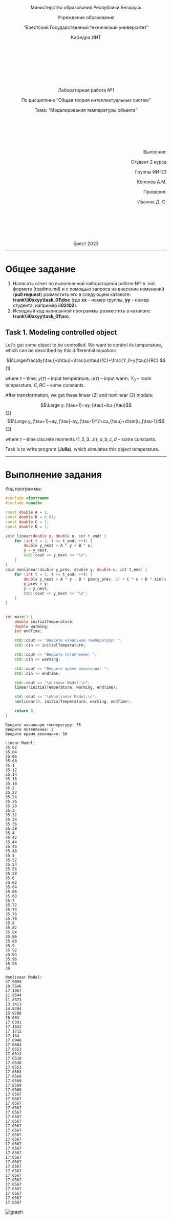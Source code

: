 <p align="center"> Министерство образования Республики Беларусь</p>
<p align="center">Учреждение образования</p>
<p align="center">“Брестский Государственный технический университет”</p>
<p align="center">Кафедра ИИТ</p>
<br><br><br><br><br><br><br>
<p align="center">Лабораторная работа №1</p>
<p align="center">По дисциплине “Общая теория интеллектуальных систем”</p>
<p align="center">Тема: “Моделирования температуры объекта”</p>
<br><br><br><br><br>
<p align="right">Выполнил:</p>
<p align="right">Студент 2 курса</p>
<p align="right">Группы ИИ-23</p>
<p align="right">Кононов А.М.</p>
<p align="right">Проверил:</p>
<p align="right">Иванюк Д. С.</p>
<br><br><br><br><br>
<p align="center">Брест 2023</p>

<hr>

# Общее задание #
1. Написать отчет по выполненной лабораторной работе №1 в .md формате (readme.md) и с помощью запроса на внесение изменений (**pull request**) разместить его в следующем каталоге: **trunk\ii0xxyy\task_01\doc** (где **xx** - номер группы, **yy** - номер студента, например **ii02102**).
2. Исходный код написанной программы разместить в каталоге: **trunk\ii0xxyy\task_01\src**.
## Task 1. Modeling controlled object ##
Let's get some object to be controlled. We want to control its temperature, which can be described by this differential equation:

$$\Large\frac{dy(\tau)}{d\tau}=\frac{u(\tau)}{C}+\frac{Y_0-y(\tau)}{RC} $$ (1)

where $\tau$ – time; $y(\tau)$ – input temperature; $u(\tau)$ – input warm; $Y_0$ – room temperature; $C,RC$ – some constants.

After transformation, we get these linear (2) and nonlinear (3) models:

$$\Large y_{\tau+1}=ay_{\tau}+bu_{\tau}$$ (2)
$$\Large y_{\tau+1}=ay_{\tau}-by_{\tau-1}^2+cu_{\tau}+d\sin(u_{\tau-1})$$ (3)

where $\tau$ – time discrete moments ($1,2,3{\dots}n$); $a,b,c,d$ – some constants.

Task is to write program (**Julia**), which simulates this object temperature.

<hr>

# Выполнение задания #

Код программы:
```C++
#include <iostream>
#include <cmath>

const double A = 1;
const double B = 0.01;
const double C = 1;
const double D = 1;

void linear(double y, double u, int t_end) {
    for (int t = 1; t <= t_end; ++t) {
        double y_next = A * y + B * u;
        y = y_next;
        std::cout << y_next << "\n";
    }
}
void nonlinear(double y_prev, double y, double u, int t_end) {
    for (int t = 1; t <= t_end; ++t) {
        double y_next = A * y - B * pow(y_prev, 2) + C * u + D * sin(u);
        y_prev = y;
        y = y_next;
        std::cout << y_next << "\n";
    }
}


int main() {
    double initialTemperature;
    double warming;
    int endTime;

    std::cout << "Введите начальную температуру: ";
    std::cin >> initialTemperature;

    std::cout << "Введите потепление: ";
    std::cin >> warming;

    std::cout << "Введите время окончания: ";
    std::cin >> endTime;

    std::cout << "\nLinear Model:\n";
    linear(initialTemperature, warming, endTime);

    std::cout << "\nNonlinear Model:\n";
    nonlinear(0, initialTemperature, warming, endTime);

    return 0;
}


```     
```
Введите начальную температуру: 35
Введите потепление: 2
Введите время окончания: 50

Linear Model:
35.02
35.04
35.06
35.08
35.1
35.12
35.14
35.16
35.18
35.2
35.22
35.24
35.26
35.28
35.3
35.32
35.34
35.36
35.38
35.4
35.42
35.44
35.46
35.48
35.5
35.52
35.54
35.56
35.58
35.6
35.62
35.64
35.66
35.68
35.7
35.72
35.74
35.76
35.78
35.8
35.82
35.84
35.86
35.88
35.9
35.92
35.94
35.96
35.98
36

Nonlinear Model:
37.9093
28.5686
17.1067
11.8544
11.8373
13.3413
14.8494
15.9788
16.683
17.0391
17.1652
17.1712
17.134
17.0948
17.0684
17.0553
17.0513
17.0518
17.0536
17.0553
17.0563
17.0568
17.0569
17.0569
17.0568
17.0567
17.0567
17.0567
17.0567
17.0567
17.0567
17.0567
17.0567
17.0567
17.0567
17.0567
17.0567
17.0567
17.0567
17.0567
17.0567
17.0567
17.0567
17.0567
17.0567
17.0567
17.0567
17.0567
17.0567
17.0567
```

![graph](../doc/graph.png)
